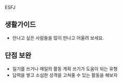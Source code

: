 ESFJ 



## 생활가이드


- 만나고 싶은 사람들을 많이 만나고 어울려 보세요.


## 단점 보완
- 일기를 쓰거나 매일의 활동 계획 쓰기가 도움이 되는 유형
- 담력을 쌓고 소심한 성격을 고쳐줄 수 있는 활동을 해보자